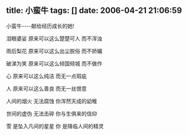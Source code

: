 title: 小蛮牛
tags: []
date: 2006-04-21 21:06:59
---

<p>小蛮牛----献给经历成长的她!

泪眼婆娑
原来可以这么楚楚可人
而不浑浊

雨后梨花
原来可以这么出尘脱俗
而不娇媚

破涕为笑
原来可以这么倾国倾城
而不做作

心
原来可以这么纯洁
而无一点瑕疵

人
原来可以这么善良
而无一丝恨意

人间的烟火
无法腐蚀
你浑然天成的幼稚

世间的虚伪
无法击碎
你与生俱来的信仰

雪
是坠入凡间的星星
你
是降临人间的精灵
</p>